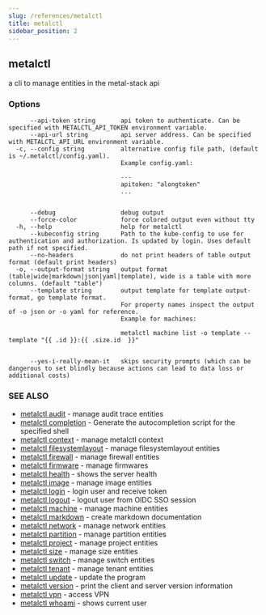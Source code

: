```yaml
---
slug: /references/metalctl
title: metalctl
sidebar_position: 2
---
```


## metalctl

a cli to manage entities in the metal-stack api

### Options

```
      --api-token string       api token to authenticate. Can be specified with METALCTL_API_TOKEN environment variable.
      --api-url string         api server address. Can be specified with METALCTL_API_URL environment variable.
  -c, --config string          alternative config file path, (default is ~/.metalctl/config.yaml).
                               Example config.yaml:
                               
                               ---
                               apitoken: "alongtoken"
                               ...
                               
                               
      --debug                  debug output
      --force-color            force colored output even without tty
  -h, --help                   help for metalctl
      --kubeconfig string      Path to the kube-config to use for authentication and authorization. Is updated by login. Uses default path if not specified.
      --no-headers             do not print headers of table output format (default print headers)
  -o, --output-format string   output format (table|wide|markdown|json|yaml|template), wide is a table with more columns. (default "table")
      --template string        output template for template output-format, go template format.
                               For property names inspect the output of -o json or -o yaml for reference.
                               Example for machines:
                               
                               metalctl machine list -o template --template "{{ .id }}:{{ .size.id  }}"
                               
                               
      --yes-i-really-mean-it   skips security prompts (which can be dangerous to set blindly because actions can lead to data loss or additional costs)
```

### SEE ALSO

* [metalctl audit](./metalctl_audit.md)	 - manage audit trace entities
* [metalctl completion](./metalctl_completion.md)	 - Generate the autocompletion script for the specified shell
* [metalctl context](./metalctl_context.md)	 - manage metalctl context
* [metalctl filesystemlayout](./metalctl_filesystemlayout.md)	 - manage filesystemlayout entities
* [metalctl firewall](./metalctl_firewall.md)	 - manage firewall entities
* [metalctl firmware](./metalctl_firmware.md)	 - manage firmwares
* [metalctl health](./metalctl_health.md)	 - shows the server health
* [metalctl image](./metalctl_image.md)	 - manage image entities
* [metalctl login](./metalctl_login.md)	 - login user and receive token
* [metalctl logout](./metalctl_logout.md)	 - logout user from OIDC SSO session
* [metalctl machine](./metalctl_machine.md)	 - manage machine entities
* [metalctl markdown](./metalctl_markdown.md)	 - create markdown documentation
* [metalctl network](./metalctl_network.md)	 - manage network entities
* [metalctl partition](./metalctl_partition.md)	 - manage partition entities
* [metalctl project](./metalctl_project.md)	 - manage project entities
* [metalctl size](./metalctl_size.md)	 - manage size entities
* [metalctl switch](./metalctl_switch.md)	 - manage switch entities
* [metalctl tenant](./metalctl_tenant.md)	 - manage tenant entities
* [metalctl update](./metalctl_update.md)	 - update the program
* [metalctl version](./metalctl_version.md)	 - print the client and server version information
* [metalctl vpn](./metalctl_vpn.md)	 - access VPN
* [metalctl whoami](./metalctl_whoami.md)	 - shows current user

